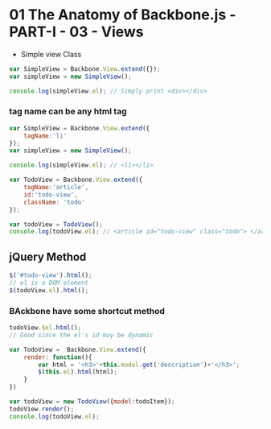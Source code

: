 # 01 The Anatomy of Backbone.js - PART-I - 03 - Views

- Simple view Class

```javascript
var SimpleView = Backbone.View.extend({});
var simpleView = new SimpleView();

console.log(simpleView.el); // Simply print <div></div>
```

### tag name can be any html tag

```javascript
var SimpleView = Backbone.View.extend({
    tagName:'li'
});
var simpleView = new SimpleView();

console.log(simpleView.el); // <li></li>
```


```javascript
var TodoView = Backbone.View.extend({
    tagName:'article',
    id:'todo-view',
    className: 'todo'
});

var todoView = TodoView();
console.log(todoView.el); // <article id="todo-view" class="todo"> </article>
```

## jQuery Method

```javascript
$('#todo-view').html();
// el is a DOM element
$(todoView.el).html();
```
### BAckbone have some shortcut method

```javascript
todoView.$el.html();
// Good since the el's id may be dynamic
```


```javascript
var TodoView =  Backbone.View.extend({
    render: function(){
        var html = '<h3>'+this.model.get('description')+'</h3>';
        $(this.el).html(html);
    }
})
```

```javascript
var todoView = new TodoView({model:todoItem});
todoView.render();
console.log(todoView.el);
```
